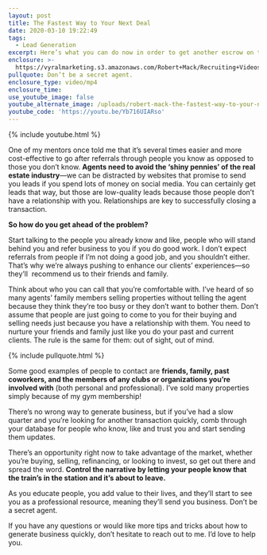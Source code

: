 ```yaml
---
layout: post
title: The Fastest Way to Your Next Deal
date: 2020-03-10 19:22:49
tags:
  - Lead Generation
excerpt: Here’s what you can do now in order to get another escrow on the books fast.
enclosure: >-
  https://vyralmarketing.s3.amazonaws.com/Robert+Mack/Recruiting+Videos/The+Fastest+Way+to+Your+Next+Deal.mp4
pullquote: Don’t be a secret agent.
enclosure_type: video/mp4
enclosure_time:
use_youtube_image: false
youtube_alternate_image: /uploads/robert-mack-the-fastest-way-to-your-next-deal-youtube.jpg
youtube_code: 'https://youtu.be/Yb716UIARso'
---
```


{% include youtube.html %}

One of my mentors once told me that it’s several times easier and more cost-effective to go after referrals through people you know as opposed to those you don’t know. **Agents need to avoid the ‘shiny pennies’ of the real estate industry**—we can be distracted by websites that promise to send you leads if you spend lots of money on social media. You can certainly get leads that way, but those are low-quality leads because those people don’t have a relationship with you. Relationships are key to successfully closing a transaction.

**So how do you get ahead of the problem?**

Start talking to the people you already know and like, people who will stand behind you and refer business to you if you do good work. I don’t expect referrals from people if I’m not doing a good job, and you shouldn’t either. That’s why we’re always pushing to enhance our clients’ experiences—so they’ll &nbsp;recommend us to their friends and family.

Think about who you can call that you’re comfortable with. I’ve heard of so many agents’ family members selling properties without telling the agent because they think they’re too busy or they don’t want to bother them. Don’t assume that people are just going to come to you for their buying and selling needs just because you have a relationship with them. You need to nurture your friends and family just like you do your past and current clients. The rule is the same for them: out of sight, out of mind.

{% include pullquote.html %}

Some good examples of people to contact are **friends, family, past coworkers, and the members of any clubs or organizations you’re involved with** (both personal and professional). I’ve sold many properties simply because of my gym membership\!

There’s no wrong way to generate business, but if you’ve had a slow quarter and you’re looking for another transaction quickly, comb through your database for people who know, like and trust you and start sending them updates.

There’s an opportunity right now to take advantage of the market, whether you’re buying, selling, refinancing, or looking to invest, so get out there and spread the word. **Control the narrative by letting your people know that the train’s in the station and it’s about to leave.**

As you educate people, you add value to their lives, and they’ll start to see you as a professional resource, meaning they’ll send you business. Don’t be a secret agent.

If you have any questions or would like more tips and tricks about how to generate business quickly, don’t hesitate to reach out to me. I’d love to help you.